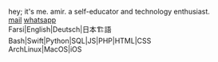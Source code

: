hey; it's me. amir. a self-educator and technology enthusiast.<br />
<a href="mailto:theamirghs@protonmail.com">mail</a> <a href="https://wa.me/982188374320">whatsapp</a><br />
Farsi|English|Deutsch|日本🏗語<br />
Bash|Swift|Python|SQL|JS|PHP|HTML|CSS<br />
ArchLinux|MacOS|iOS

